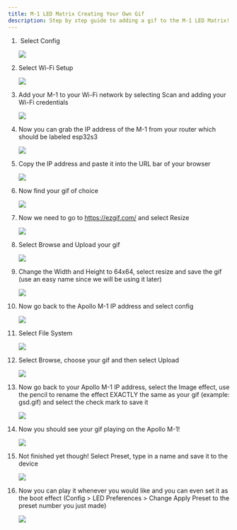 ```yaml
---
title: M-1 LED Matrix Creating Your Own Gif
description: Step by step guide to adding a gif to the M-1 LED Matrix!
---
```

1. &nbsp;Select Config

   ![](../../../assets/config.png)

2. Select Wi-Fi Setup

   ![](../../../assets/wifi.png)

3. Add your M-1 to your Wi-Fi network by selecting Scan and adding your Wi-Fi credentials

   ![](../../../assets/ssid.png)

4. Now you can grab the IP address of the M-1 from your router which should be labeled esp32s3

   ![](../../../assets/esp.png)

5. Copy the IP address and paste it into the URL bar of your browser

   ![](../../../assets/ip.png)

6. Now find your gif of choice

   ![](../../../assets/gsd.gif)

7. Now we need to go to https://ezgif.com/ and select Resize

   ![](../../../assets/resize.png)

8. Select Browse and Upload your gif

   ![](../../../assets/upload-gif.png)

9. Change the Width and Height to 64x64, select resize and save the gif (use an easy name since we will be using it later)

   ![](../../../assets/64x64-1.png)

10. Now go back to the Apollo M-1 IP address and select config

    ![](../../../assets/config-1.png)

11. Select File System

    ![](../../../assets/file-system.png)

12. Select Browse, choose your gif and then select Upload

    ![](../../../assets/upload.png)

13. Now go back to your Apollo M-1 IP address, select the Image effect, use the pencil to rename the effect EXACTLY the same as your gif (example: gsd.gif) and select the check mark to save it

    ![](../../../assets/image-8.png)

14. Now you should see your gif playing on the Apollo M-1!

    ![](../../../assets/panel.png)

15. Not finished yet though! Select Preset, type in a name and save it to the device

    ![](../../../assets/save.png)

16. Now you can play it whenever you would like and you can even set it as the boot effect (Config &gt; LED Preferences &gt; Change Apply Preset to the preset number you just made)

    ![](../../../assets/boot.png)

    &nbsp;

    &nbsp;